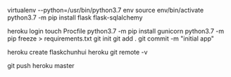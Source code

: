 virtualenv --python=/usr/bin/python3.7 env
source env/bin/activate
python3.7 -m pip install flask flask-sqlalchemy


heroku login
touch Procfile
python3.7 -m pip install gunicorn
python3.7 -m pip  freeze > requirements.txt
git init
git add .
git commit -m "initial app"

heroku create flaskchunhui
heroku git remote -v

git push heroku master
